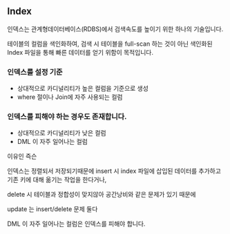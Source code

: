 ## Index

인덱스는 관계형데이터베이스(RDBS)에서 검색속도를 높이기 위한 하나의 기술입니다.


테이블의 컬럼을 색인화하여, 검색 시 테이블을 full-scan 하는 것이 아닌 색인화된 Index 파일을 통해 빠른 데이터를 얻기 위함이 목적입니다.

### 인덱스를 설정 기준

- 상대적으로 카디널리티가 높은 컬럼을 기준으로 생성
- where 절이나 Join에 자주 사용되는 컬럼

### 인덱스를 피해야 하는 경우도 존재합니다.

- 상대적으로 카디널리티가 낮은 컬럼
- DML 이 자주 일어나는 컬럼



이유인 즉슨

인덱스는 정렬되서 저장되기때문에
insert 시 index 파일에 삽입된 데이터를 추가하고 기존 키에 대해 옮기는 작업을 한다거나,

delete 시 테이블과 정합성이 맞지않아 공간낭비와 같은 문제가 있기 때문에

update 는 insert/delete 문제 둘다

DML 이 자주 일어나는 컬럼은 인덱스를 피해야 합니다.